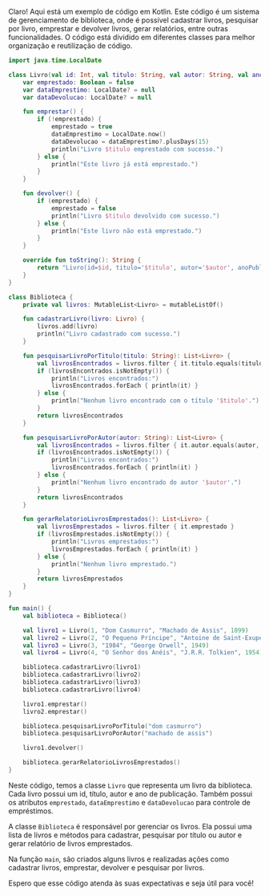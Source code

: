 Claro! Aqui está um exemplo de código em Kotlin. Este código é um sistema de gerenciamento de biblioteca, onde é possível cadastrar livros, pesquisar por livro, emprestar e devolver livros, gerar relatórios, entre outras funcionalidades. O código está dividido em diferentes classes para melhor organização e reutilização de código.

```kotlin
import java.time.LocalDate

class Livro(val id: Int, val titulo: String, val autor: String, val anoPublicacao: Int) {
    var emprestado: Boolean = false
    var dataEmprestimo: LocalDate? = null
    var dataDevolucao: LocalDate? = null

    fun emprestar() {
        if (!emprestado) {
            emprestado = true
            dataEmprestimo = LocalDate.now()
            dataDevolucao = dataEmprestimo?.plusDays(15)
            println("Livro $titulo emprestado com sucesso.")
        } else {
            println("Este livro já está emprestado.")
        }
    }

    fun devolver() {
        if (emprestado) {
            emprestado = false
            println("Livro $titulo devolvido com sucesso.")
        } else {
            println("Este livro não está emprestado.")
        }
    }

    override fun toString(): String {
        return "Livro(id=$id, titulo='$titulo', autor='$autor', anoPublicacao=$anoPublicacao, emprestado=$emprestado, dataEmprestimo=$dataEmprestimo, dataDevolucao=$dataDevolucao)"
    }
}

class Biblioteca {
    private val livros: MutableList<Livro> = mutableListOf()

    fun cadastrarLivro(livro: Livro) {
        livros.add(livro)
        println("Livro cadastrado com sucesso.")
    }

    fun pesquisarLivroPorTitulo(titulo: String): List<Livro> {
        val livrosEncontrados = livros.filter { it.titulo.equals(titulo, ignoreCase = true) }
        if (livrosEncontrados.isNotEmpty()) {
            println("Livros encontrados:")
            livrosEncontrados.forEach { println(it) }
        } else {
            println("Nenhum livro encontrado com o título '$titulo'.")
        }
        return livrosEncontrados
    }

    fun pesquisarLivroPorAutor(autor: String): List<Livro> {
        val livrosEncontrados = livros.filter { it.autor.equals(autor, ignoreCase = true) }
        if (livrosEncontrados.isNotEmpty()) {
            println("Livros encontrados:")
            livrosEncontrados.forEach { println(it) }
        } else {
            println("Nenhum livro encontrado do autor '$autor'.")
        }
        return livrosEncontrados
    }

    fun gerarRelatorioLivrosEmprestados(): List<Livro> {
        val livrosEmprestados = livros.filter { it.emprestado }
        if (livrosEmprestados.isNotEmpty()) {
            println("Livros emprestados:")
            livrosEmprestados.forEach { println(it) }
        } else {
            println("Nenhum livro emprestado.")
        }
        return livrosEmprestados
    }
}

fun main() {
    val biblioteca = Biblioteca()

    val livro1 = Livro(1, "Dom Casmurro", "Machado de Assis", 1899)
    val livro2 = Livro(2, "O Pequeno Príncipe", "Antoine de Saint-Exupéry", 1943)
    val livro3 = Livro(3, "1984", "George Orwell", 1949)
    val livro4 = Livro(4, "O Senhor dos Anéis", "J.R.R. Tolkien", 1954)

    biblioteca.cadastrarLivro(livro1)
    biblioteca.cadastrarLivro(livro2)
    biblioteca.cadastrarLivro(livro3)
    biblioteca.cadastrarLivro(livro4)

    livro1.emprestar()
    livro2.emprestar()

    biblioteca.pesquisarLivroPorTitulo("dom casmurro")
    biblioteca.pesquisarLivroPorAutor("machado de assis")

    livro1.devolver()

    biblioteca.gerarRelatorioLivrosEmprestados()
}
```

Neste código, temos a classe `Livro` que representa um livro da biblioteca. Cada livro possui um id, título, autor e ano de publicação. Também possui os atributos `emprestado`, `dataEmprestimo` e `dataDevolucao` para controle de empréstimos.

A classe `Biblioteca` é responsável por gerenciar os livros. Ela possui uma lista de livros e métodos para cadastrar, pesquisar por título ou autor e gerar relatório de livros emprestados.

Na função `main`, são criados alguns livros e realizadas ações como cadastrar livros, emprestar, devolver e pesquisar por livros.

Espero que esse código atenda às suas expectativas e seja útil para você!